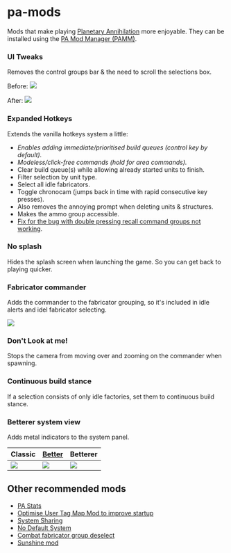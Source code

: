 # pa-mods
Mods that make playing [Planetary Annihilation][pa] more enjoyable. They can be installed using the [PA Mod Manager (PAMM)][pamm].

[pa]: http://www.uberent.com/pa/
[pamm]: https://forums.uberent.com/threads/pa-mod-manager-pamm-cross-platform.59992/

### UI Tweaks

Removes the control groups bar & the need to scroll the selections box.

Before: ![](http://i.cubeupload.com/jROT7r.png)

After: ![](http://i.cubeupload.com/Gk7hR6.png)


### Expanded Hotkeys

Extends the vanilla hotkeys system a little:

- *Enables adding immediate/prioritised build queues (control key by default).*
- *Modeless/click-free commands (hold for area commands).*
- Clear build queue(s) while allowing already started units to finish.
- Filter selection by unit type.
- Select all idle fabricators.
- Toggle chronocam (jumps back in time with rapid consecutive key presses).
- Also removes the annoying prompt when deleting units & structures.
- Makes the ammo group accessible.
- [Fix for the bug with double pressing recall command groups not working][alphaBug].

[alphaBug]: https://forums.uberent.com/threads/hotfix-build-83796-with-release-build-82834-is-live.68993/page-9#post-1094588


### No splash

Hides the splash screen when launching the game. So you can get back to playing quicker.


### Fabricator commander
Adds the commander to the fabricator grouping, so it's included in idle alerts and idel fabricator selecting.

![](http://i.cubeupload.com/tBuK0U.png)


### Don't Look at me!

Stops the camera from moving over and zooming on the commander when spawning.


### Continuous build stance

If a selection consists of only idle factories, set them to continuous build stance.


### Betterer system view

Adds metal indicators to the system panel.

Classic      | [Better][BSV]      | Betterer
------------ | ------------------ | -------------
![][classic] | ![][better]        | ![][betterer]

[BSV]: https://forums.uberent.com/threads/rel-better-system-view-69721.52922/
[classic]: http://i.cubeupload.com/iqstiN.png
[better]: http://i.cubeupload.com/wBDhCM.png
[betterer]: http://i.cubeupload.com/AXhyjh.png


## Other recommended mods

- [PA Stats](https://forums.uberent.com/threads/rel-pa-stats-86422.50690/)
- [Optimise User Tag Map Mod to improve startup](https://forums.uberent.com/threads/wip-optimise-user-tag-map-mod-to-improve-startup.63917/)
- [System Sharing](https://forums.uberent.com/threads/rel-client-system-sharing-v2.69117/)
- [No Default System](https://forums.uberent.com/threads/rel-no-default-system-1-0-1-86422.68589/)
- [Combat fabricator group deselect](https://forums.uberent.com/threads/combat-fabricator-group-deselect.69462/)
- [Sunshine mod](https://forums.uberent.com/threads/alphas-particle-effect-workshop.68427/page-5#post-1098662)
